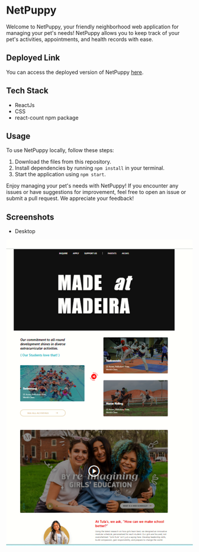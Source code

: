 # NetPuppy

Welcome to NetPuppy, your friendly neighborhood web application for managing your pet's needs! NetPuppy allows you to keep track of your pet's activities, appointments, and health records with ease.

## Deployed Link

You can access the deployed version of NetPuppy [here](https://figma-design-assignment-flax.vercel.app).

## Tech Stack

- ReactJs
- CSS
- react-count npm package
  
## Usage

To use NetPuppy locally, follow these steps:

1. Download the files from this repository.
2. Install dependencies by running `npm install` in your terminal.
3. Start the application using `npm start`.

Enjoy managing your pet's needs with NetPuppy! If you encounter any issues or have suggestions for improvement, feel free to open an issue or submit a pull request. We appreciate your feedback!

## Screenshots

- Desktop

![Screenshot 1](./Images/figma1.png)
